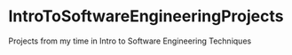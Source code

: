 # IntroToSoftwareEngineeringProjects
Projects from my time in Intro to Software Engineering Techniques
